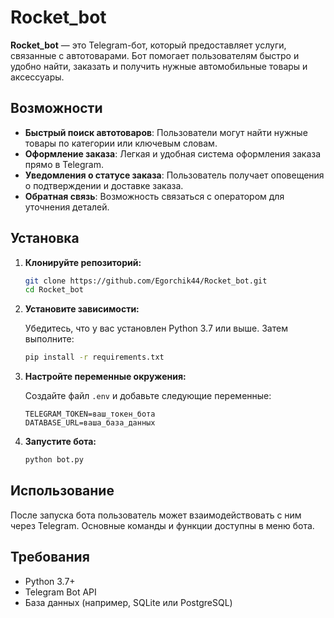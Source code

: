 # Rocket_bot

**Rocket_bot** — это Telegram-бот, который предоставляет услуги, связанные с автотоварами. Бот помогает пользователям быстро и удобно найти, заказать и получить нужные автомобильные товары и аксессуары.

## Возможности

- **Быстрый поиск автотоваров**: Пользователи могут найти нужные товары по категории или ключевым словам.
- **Оформление заказа**: Легкая и удобная система оформления заказа прямо в Telegram.
- **Уведомления о статусе заказа**: Пользователь получает оповещения о подтверждении и доставке заказа.
- **Обратная связь**: Возможность связаться с оператором для уточнения деталей.

## Установка

1. **Клонируйте репозиторий:**

   ```bash
   git clone https://github.com/Egorchik44/Rocket_bot.git
   cd Rocket_bot
   ```

2. **Установите зависимости:**

   Убедитесь, что у вас установлен Python 3.7 или выше. Затем выполните:

   ```bash
   pip install -r requirements.txt
   ```

3. **Настройте переменные окружения:**

   Создайте файл `.env` и добавьте следующие переменные:

   ```env
   TELEGRAM_TOKEN=ваш_токен_бота
   DATABASE_URL=ваша_база_данных
   ```

4. **Запустите бота:**

   ```bash
   python bot.py
   ```

## Использование

После запуска бота пользователь может взаимодействовать с ним через Telegram. Основные команды и функции доступны в меню бота.

## Требования

- Python 3.7+
- Telegram Bot API
- База данных (например, SQLite или PostgreSQL)

